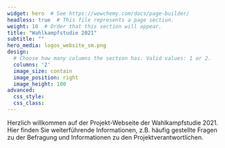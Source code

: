 ```yaml
---
widget: hero  # See https://wowchemy.com/docs/page-builder/
headless: true  # This file represents a page section.
weight: 10  # Order that this section will appear.
title: "Wahlkampfstudie 2021"
subtitle: ""
hero_media: logos_website_sm.png
design:
  # Choose how many columns the section has. Valid values: 1 or 2.
  columns: '2'
  image_size: contain
  image_position: right
  image_height: 100
advanced:
  css_style:
  css_class:
---
```


Herzlich willkommen auf der Projekt-Webseite der Wahlkampfstudie 2021. Hier finden Sie weiterführende Informationen, z.B. häufig gestellte Fragen zu der Befragung und Informationen zu den Projektverantwortlichen.
